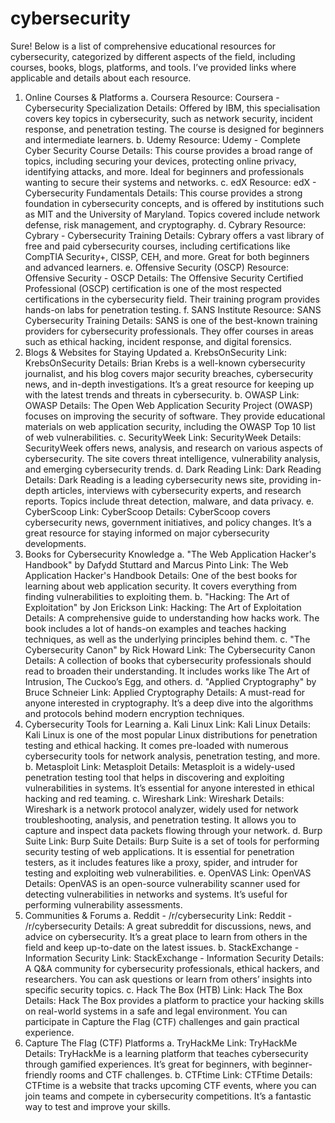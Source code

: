 # cybersecurity
Sure! Below is a list of comprehensive educational resources for cybersecurity, categorized by different aspects of the field, including courses, books, blogs, platforms, and tools. I’ve provided links where applicable and details about each resource.


1. Online Courses & Platforms
a. Coursera
Resource: Coursera - Cybersecurity Specialization
Details: Offered by IBM, this specialisation covers key topics in cybersecurity, such as network security, incident response, and penetration testing. The course is designed for beginners and intermediate learners.
b. Udemy
Resource: Udemy - Complete Cyber Security Course
Details: This course provides a broad range of topics, including securing your devices, protecting online privacy, identifying attacks, and more. Ideal for beginners and professionals wanting to secure their systems and networks.
c. edX
Resource: edX - Cybersecurity Fundamentals
Details: This course provides a strong foundation in cybersecurity concepts, and is offered by institutions such as MIT and the University of Maryland. Topics covered include network defense, risk management, and cryptography.
d. Cybrary
Resource: Cybrary - Cybersecurity Training
Details: Cybrary offers a vast library of free and paid cybersecurity courses, including certifications like CompTIA Security+, CISSP, CEH, and more. Great for both beginners and advanced learners.
e. Offensive Security (OSCP)
Resource: Offensive Security - OSCP
Details: The Offensive Security Certified Professional (OSCP) certification is one of the most respected certifications in the cybersecurity field. Their training program provides hands-on labs for penetration testing.
f. SANS Institute
Resource: SANS Cybersecurity Training
Details: SANS is one of the best-known training providers for cybersecurity professionals. They offer courses in areas such as ethical hacking, incident response, and digital forensics.
2. Blogs & Websites for Staying Updated
a. KrebsOnSecurity
Link: KrebsOnSecurity
Details: Brian Krebs is a well-known cybersecurity journalist, and his blog covers major security breaches, cybersecurity news, and in-depth investigations. It’s a great resource for keeping up with the latest trends and threats in cybersecurity.
b. OWASP
Link: OWASP
Details: The Open Web Application Security Project (OWASP) focuses on improving the security of software. They provide educational materials on web application security, including the OWASP Top 10 list of web vulnerabilities.
c. SecurityWeek
Link: SecurityWeek
Details: SecurityWeek offers news, analysis, and research on various aspects of cybersecurity. The site covers threat intelligence, vulnerability analysis, and emerging cybersecurity trends.
d. Dark Reading
Link: Dark Reading
Details: Dark Reading is a leading cybersecurity news site, providing in-depth articles, interviews with cybersecurity experts, and research reports. Topics include threat detection, malware, and data privacy.
e. CyberScoop
Link: CyberScoop
Details: CyberScoop covers cybersecurity news, government initiatives, and policy changes. It’s a great resource for staying informed on major cybersecurity developments.
3. Books for Cybersecurity Knowledge
a. "The Web Application Hacker's Handbook" by Dafydd Stuttard and Marcus Pinto
Link: The Web Application Hacker's Handbook
Details: One of the best books for learning about web application security. It covers everything from finding vulnerabilities to exploiting them.
b. "Hacking: The Art of Exploitation" by Jon Erickson
Link: Hacking: The Art of Exploitation
Details: A comprehensive guide to understanding how hacks work. The book includes a lot of hands-on examples and teaches hacking techniques, as well as the underlying principles behind them.
c. "The Cybersecurity Canon" by Rick Howard
Link: The Cybersecurity Canon
Details: A collection of books that cybersecurity professionals should read to broaden their understanding. It includes works like The Art of Intrusion, The Cuckoo’s Egg, and others.
d. "Applied Cryptography" by Bruce Schneier
Link: Applied Cryptography
Details: A must-read for anyone interested in cryptography. It’s a deep dive into the algorithms and protocols behind modern encryption techniques.
4. Cybersecurity Tools for Learning
a. Kali Linux
Link: Kali Linux
Details: Kali Linux is one of the most popular Linux distributions for penetration testing and ethical hacking. It comes pre-loaded with numerous cybersecurity tools for network analysis, penetration testing, and more.
b. Metasploit
Link: Metasploit
Details: Metasploit is a widely-used penetration testing tool that helps in discovering and exploiting vulnerabilities in systems. It’s essential for anyone interested in ethical hacking and red teaming.
c. Wireshark
Link: Wireshark
Details: Wireshark is a network protocol analyzer, widely used for network troubleshooting, analysis, and penetration testing. It allows you to capture and inspect data packets flowing through your network.
d. Burp Suite
Link: Burp Suite
Details: Burp Suite is a set of tools for performing security testing of web applications. It is essential for penetration testers, as it includes features like a proxy, spider, and intruder for testing and exploiting web vulnerabilities.
e. OpenVAS
Link: OpenVAS
Details: OpenVAS is an open-source vulnerability scanner used for detecting vulnerabilities in networks and systems. It’s useful for performing vulnerability assessments.
5. Communities & Forums
a. Reddit - /r/cybersecurity
Link: Reddit - /r/cybersecurity
Details: A great subreddit for discussions, news, and advice on cybersecurity. It’s a great place to learn from others in the field and keep up-to-date on the latest issues.
b. StackExchange - Information Security
Link: StackExchange - Information Security
Details: A Q&A community for cybersecurity professionals, ethical hackers, and researchers. You can ask questions or learn from others’ insights into specific security topics.
c. Hack The Box (HTB)
Link: Hack The Box
Details: Hack The Box provides a platform to practice your hacking skills on real-world systems in a safe and legal environment. You can participate in Capture the Flag (CTF) challenges and gain practical experience.
6. Capture The Flag (CTF) Platforms
a. TryHackMe
Link: TryHackMe
Details: TryHackMe is a learning platform that teaches cybersecurity through gamified experiences. It’s great for beginners, with beginner-friendly rooms and CTF challenges.
b. CTFtime
Link: CTFtime
Details: CTFtime is a website that tracks upcoming CTF events, where you can join teams and compete in cybersecurity competitions. It’s a fantastic way to test and improve your skills.

